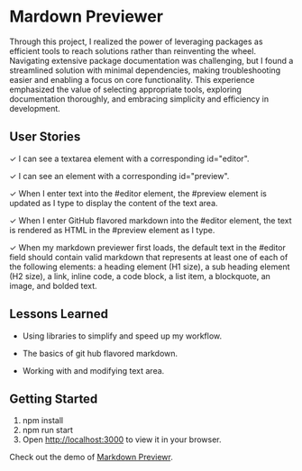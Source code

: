 # Mardown Previewer 

Through this project, I realized the power of leveraging packages as efficient tools to reach solutions rather than reinventing the wheel. Navigating extensive package documentation was challenging, but I found a streamlined solution with minimal dependencies, making troubleshooting easier and enabling a focus on core functionality. This experience emphasized the value of selecting appropriate tools, exploring documentation thoroughly, and embracing simplicity and efficiency in development.

## User Stories
&check;  I can see a textarea element with a corresponding id="editor".

&check;   I can see an element with a corresponding id="preview".

&check;  When I enter text into the #editor element, the #preview element is updated as I type to display the content of the text area.

&check; When I enter GitHub flavored markdown into the #editor element, the text is rendered as HTML in the #preview element as I type.

&check; When my markdown previewer first loads, the default text in the #editor field should contain valid markdown that represents at least one of each of the following elements: a heading element (H1 size), a sub heading element (H2 size), a link, inline code, a code block, a list item, a blockquote, an image, and bolded text.

## Lessons Learned
- Using libraries to simplify and speed up my workflow.

- The basics of git hub flavored markdown.

- Working with and modifying text area.


## Getting Started


1.  npm install
2.  npm run start
3.  Open [http://localhost:3000](http://localhost:3000) to view it in your browser.

   Check out the demo of [Markdown Previewr](https://markdown-react-markdown.vercel.app/).



